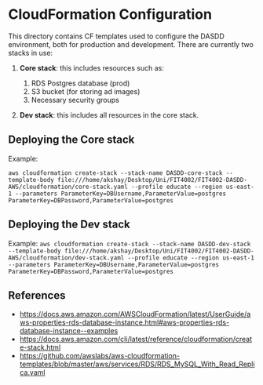 # CloudFormation Configuration

This directory contains CF templates used to configure the DASDD environment, both for production and development. There
are currently two stacks in use:

1. **Core stack**: this includes resources such as:
    1. RDS Postgres database (prod)
    2. S3 bucket (for storing ad images)
    3. Necessary security groups

2. **Dev stack**: this includes all resources in the core stack.

## Deploying the Core stack

Example:

`aws cloudformation create-stack --stack-name DASDD-core-stack --template-body file:///home/akshay/Desktop/Uni/FIT4002/FIT4002-DASDD-AWS/cloudformation/core-stack.yaml --profile educate --region us-east-1 --parameters ParameterKey=DBUsername,ParameterValue=postgres ParameterKey=DBPassword,ParameterValue=postgres
`

## Deploying the Dev stack

Example:
`aws cloudformation create-stack --stack-name DASDD-dev-stack --template-body file:///home/akshay/Desktop/Uni/FIT4002/FIT4002-DASDD-AWS/cloudformation/dev-stack.yaml --profile educate --region us-east-1 --parameters ParameterKey=DBUsername,ParameterValue=postgres ParameterKey=DBPassword,ParameterValue=postgres
`

## References

- https://docs.aws.amazon.com/AWSCloudFormation/latest/UserGuide/aws-properties-rds-database-instance.html#aws-properties-rds-database-instance--examples
- https://docs.aws.amazon.com/cli/latest/reference/cloudformation/create-stack.html
- https://github.com/awslabs/aws-cloudformation-templates/blob/master/aws/services/RDS/RDS_MySQL_With_Read_Replica.yaml
